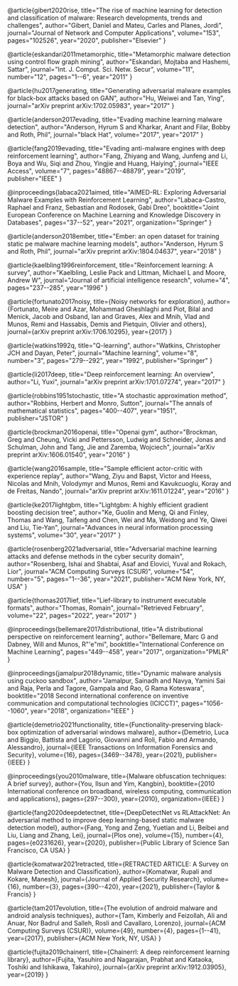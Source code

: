 

@article{gibert2020rise,
  title="The rise of machine learning for detection and classification of malware: Research developments, trends and challenges",
  author="Gibert, Daniel and Mateu, Carles and Planes, Jordi",
  journal="Journal of Network and Computer Applications",
  volume="153",
  pages="102526",
  year="2020",
  publisher="Elsevier"
}


@article{eskandari2011metamorphic,
  title="Metamorphic malware detection using control flow graph mining",
  author="Eskandari, Mojtaba and Hashemi, Sattar",
  journal="Int. J. Comput. Sci. Netw. Secur",
  volume="11",
  number="12",
  pages="1--6",
  year="2011"
}


@article{hu2017generating,
  title="Generating adversarial malware examples for black-box attacks based on GAN",
  author="Hu, Weiwei and Tan, Ying",
  journal="arXiv preprint arXiv:1702.05983",
  year="2017"
}

@article{anderson2017evading,
  title="Evading machine learning malware detection",
  author="Anderson, Hyrum S and Kharkar, Anant and Filar, Bobby and Roth, Phil",
  journal="black Hat",
  volume="2017",
  year="2017"
}

@article{fang2019evading,
  title="Evading anti-malware engines with deep reinforcement learning",
  author="Fang, Zhiyang and Wang, Junfeng and Li, Boya and Wu, Siqi and Zhou, Yingjie and Huang, Haiying",
  journal="IEEE Access",
  volume="7",
  pages="48867--48879",
  year="2019",
  publisher="IEEE"
}

@inproceedings{labaca2021aimed,
  title="AIMED-RL: Exploring Adversarial Malware Examples with Reinforcement Learning",
  author="Labaca-Castro, Raphael and Franz, Sebastian and Rodosek, Gabi Dreo",
  booktitle="Joint European Conference on Machine Learning and Knowledge Discovery in Databases",
  pages="37--52",
  year="2021",
  organization="Springer"
}

@article{anderson2018ember,
  title="Ember: an open dataset for training static pe malware machine learning models",
  author="Anderson, Hyrum S and Roth, Phil",
  journal="arXiv preprint arXiv:1804.04637",
  year="2018"
}

@article{kaelbling1996reinforcement,
  title="Reinforcement learning: A survey",
  author="Kaelbling, Leslie Pack and Littman, Michael L and Moore, Andrew W",
  journal="Journal of artificial intelligence research",
  volume="4",
  pages="237--285",
  year="1996"
}

@article{fortunato2017noisy,
  title={Noisy networks for exploration},
  author={Fortunato, Meire and Azar, Mohammad Gheshlaghi and Piot, Bilal and Menick, Jacob and Osband, Ian and Graves, Alex and Mnih, Vlad and Munos, Remi and Hassabis, Demis and Pietquin, Olivier and others},
  journal={arXiv preprint arXiv:1706.10295},
  year={2017}
}

@article{watkins1992q,
  title="Q-learning",
  author="Watkins, Christopher JCH and Dayan, Peter",
  journal="Machine learning",
  volume="8",
  number="3",
  pages="279--292",
  year="1992",
  publisher="Springer"
}

@article{li2017deep,
  title="Deep reinforcement learning: An overview",
  author="Li, Yuxi",
  journal="arXiv preprint arXiv:1701.07274",
  year="2017"
}

@article{robbins1951stochastic,
  title="A stochastic approximation method",
  author="Robbins, Herbert and Monro, Sutton",
  journal="The annals of mathematical statistics",
  pages="400--407",
  year="1951",
  publisher="JSTOR"
}

@article{brockman2016openai,
  title="Openai gym",
  author="Brockman, Greg and Cheung, Vicki and Pettersson, Ludwig and Schneider, Jonas and Schulman, John and Tang, Jie and Zaremba, Wojciech",
  journal="arXiv preprint arXiv:1606.01540",
  year="2016"
}

@article{wang2016sample,
  title="Sample efficient actor-critic with experience replay",
  author="Wang, Ziyu and Bapst, Victor and Heess, Nicolas and Mnih, Volodymyr and Munos, Remi and Kavukcuoglu, Koray and de Freitas, Nando",
  journal="arXiv preprint arXiv:1611.01224",
  year="2016"
}

@article{ke2017lightgbm,
  title="Lightgbm: A highly efficient gradient boosting decision tree",
  author="Ke, Guolin and Meng, Qi and Finley, Thomas and Wang, Taifeng and Chen, Wei and Ma, Weidong and Ye, Qiwei and Liu, Tie-Yan",
  journal="Advances in neural information processing systems",
  volume="30",
  year="2017"
}

@article{rosenberg2021adversarial,
  title="Adversarial machine learning attacks and defense methods in the cyber security domain",
  author="Rosenberg, Ishai and Shabtai, Asaf and Elovici, Yuval and Rokach, Lior",
  journal="ACM Computing Surveys (CSUR)",
  volume="54",
  number="5",
  pages="1--36",
  year="2021",
  publisher="ACM New York, NY, USA"
}

@article{thomas2017lief,
  title="Lief-library to instrument executable formats",
  author="Thomas, Romain",
  journal="Retrieved February",
  volume="22",
  pages="2022",
  year="2017"
}

@inproceedings{bellemare2017distributional,
  title="A distributional perspective on reinforcement learning",
  author="Bellemare, Marc G and Dabney, Will and Munos, R"\'e"mi",
  booktitle="International Conference on Machine Learning",
  pages="449--458",
  year="2017",
  organization="PMLR"
}

@inproceedings{jamalpur2018dynamic,
  title="Dynamic malware analysis using cuckoo sandbox",
  author="Jamalpur, Sainadh and Navya, Yamini Sai and Raja, Perla and Tagore, Gampala and Rao, G Rama Koteswara",
  booktitle="2018 Second international conference on inventive communication and computational technologies (ICICCT)",
  pages="1056--1060",
  year="2018",
  organization="IEEE"
}

@article{demetrio2021functionality,
  title={Functionality-preserving black-box optimization of adversarial windows malware},
  author={Demetrio, Luca and Biggio, Battista and Lagorio, Giovanni and Roli, Fabio and Armando, Alessandro},
  journal={IEEE Transactions on Information Forensics and Security},
  volume={16},
  pages={3469--3478},
  year={2021},
  publisher={IEEE}
}

@inproceedings{you2010malware,
  title={Malware obfuscation techniques: A brief survey},
  author={You, Ilsun and Yim, Kangbin},
  booktitle={2010 International conference on broadband, wireless computing, communication and applications},
  pages={297--300},
  year={2010},
  organization={IEEE}
}

@article{fang2020deepdetectnet,
  title={DeepDetectNet vs RLAttackNet: An adversarial method to improve deep learning-based static malware detection model},
  author={Fang, Yong and Zeng, Yuetian and Li, Beibei and Liu, Liang and Zhang, Lei},
  journal={Plos one},
  volume={15},
  number={4},
  pages={e0231626},
  year={2020},
  publisher={Public Library of Science San Francisco, CA USA}
}

@article{komatwar2021retracted,
  title={RETRACTED ARTICLE: A Survey on Malware Detection and Classification},
  author={Komatwar, Rupali and Kokare, Manesh},
  journal={Journal of Applied Security Research},
  volume={16},
  number={3},
  pages={390--420},
  year={2021},
  publisher={Taylor \& Francis}
}

@article{tam2017evolution,
  title={The evolution of android malware and android analysis techniques},
  author={Tam, Kimberly and Feizollah, Ali and Anuar, Nor Badrul and Salleh, Rosli and Cavallaro, Lorenzo},
  journal={ACM Computing Surveys (CSUR)},
  volume={49},
  number={4},
  pages={1--41},
  year={2017},
  publisher={ACM New York, NY, USA}
}

@article{fujita2019chainerrl,
  title={Chainerrl: A deep reinforcement learning library},
  author={Fujita, Yasuhiro and Nagarajan, Prabhat and Kataoka, Toshiki and Ishikawa, Takahiro},
  journal={arXiv preprint arXiv:1912.03905},
  year={2019}
}